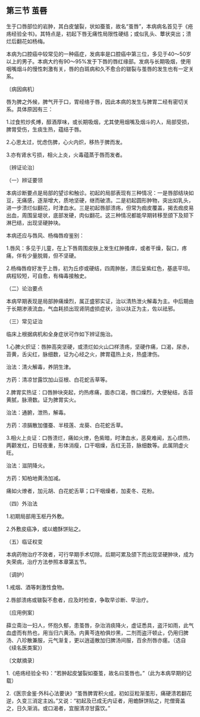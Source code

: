## 第三节 茧唇

生于口唇部位的岩肿，其白皮皱裂，状如蚕茧，故名“茧唇”，本病病名首见于《疮疡经验全书》。其特点是，初起下唇无痛性局限性硬结；或似乳头、蕈状突出；溃烂后翻花如杨梅。

本病为口腔癌中较常见的一种癌症，发病率是口腔癌中第三位，多见于40〜50岁以上的男子。本病大约有90〜95%发于下唇的唇红缘部。发病与长期吸烟，使用咽嘴烟斗的慢性刺激有关，唇的白斑病和久不愈合的皲裂与茧唇的发生也有一定关系。

〔病因病机〕

唇为脾之外候，脾气开于口，胃经络于唇，因此本病的发生与脾胃二经有密切关系。具体原因有三：

1.过食煎炒炙煿，醇酒厚味，或长期吸烟，尤其使用烟嘴及烟斗的人，局部受损，脾胃受伤，生痰生热，蕴结于唇。

2.心思太过，忧虑伤脾，心火内炽，移热于脾而发。

3.亦有肾水亏损，相火上炎，火毒蕴蒸于唇而发者。

〔辨证论治〕

（一）辨证要领

本病诊断要点是局部的望诊和触诊。初起的局部表现有三种情况：一是唇部结块如豆，无痛感，逐渐增大，质地坚硬，继而破溃。二是初起圆形肿物，突出如乳头，进一步溃烂似翻花，时津血水。三是初起唇部溃疡，但常为痂皮覆盖，揭去痂皮易出血，周围呈堤状，底部发硬，肉似翻花。这三种情况都能早期转移至颌下及颏下淋巴结，出现坚硬肿块。

本病还应与唇风、杨梅唇疳鉴别：

1.唇风：多见于儿童，在上下唇周围皮肤上发生红肿搔痒，或者干燥，裂口，疼痛，伴有少量脱屑，但不坚硬。

2.杨梅唇疳好发于上唇，初为丘疹或硬结，四周肿胀，溃后呈紫红色，基底平坦。病程较短，可自愈，有梅毒接触史。

（二）论治要点

本病早期表现是局部肿痛燥烈，属正盛邪实证，治以清热泄火解毒为主。中后期由于长期渗液流血，气血耗损出现肾阴虚损症状，治以扶正为主，佐以祛邪。

（三）常见证治

临床上根据病机和全身症状可作如下辨证施治。

1.心脾火炽证：唇肿高突坚硬，或溃烂如火山口样溃疡，坚硬作痛，口渴，尿赤，苔黄，舌尖红，脉细数，证为心经之火，脾胃蕴热上炎，热盛津伤。

治法：清火解毒，养阴生津。

方药：清凉甘露饮加山豆根、白花蛇舌草等。

2.脾胃实热证：口唇肿块突起，灼热疼痛，面赤口渴，唇口燥烈，大便秘结，舌苔黄腻，脉滑数。证为脾胃实火。

治法：通腑，泄热，解毒。

方药：凉膈散加僵蚕、半枝莲、龙葵、白花蛇舌草。

3.相火上炎证：口唇溃烂，痛如火燎，色紫暗，时津血水，恶臭难闻，五心烦热，两颧发红，日轻夜重，形体消瘦，口干咽燥，舌红无苔，脉细数等。此属阴虚火旺。

治法：滋阴降火。

方药：知柏地黄汤加减。

痛如火燎者，加元胡、白花蛇舌草；口干咽燥者，加麦冬、花粉。

（四）外治法

1.初期局部用玉枢丹外敷。

2.外敷皮癌净，或以蟾酥饼贴之。

（五）临证权变

本病药物治疗不效者，可行早期手术切除。后期可累及颌下而出现坚硬肿块，成为失荣病，治疗方法参照本章第五节。

〔调护〕

1.戒烟、酒等刺激性食物。

2.唇部溃疡或皲裂不愈者，应及时检查，争取早诊断、早治疗。

〔应用例案〕

薛立斋治一妇人，怀抱久郁，患茧唇，杂治消痰降火，虚证悉具，盗汗如雨，此气血虚而有热也，用当归六黄汤。内黄芩连柏俱炒黑，二剂而盗汗顿止，仍用归脾汤、八珍散兼服，元气渐复，更以逍遥散加归脾汤间服，百余剂唇亦瘥。（选自《续名医类案》）

〔文献摘录〕

1.《疮疡经验全书》：“若肿起皮皱裂如蚕茧，故名曰茧唇也。”（此为本病早期的记载）

2.《医宗金鉴·外科心法要诀》“茧唇脾胃积火成，初如豆粒渐茧形，痛硬溃若翻花逆，久变三消定主凶。”又说：“初起及已成无内证者，用蟾酥饼贴之，陀僧膏盖之，日久渐消。或口渴者，宜服清凉甘露饮。”
